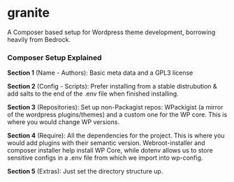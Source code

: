 granite
=======

A Composer based setup for Wordpress theme development, borrowing heavily from Bedrock.

### Composer Setup Explained 
**Section 1** (Name - Authors): Basic meta data and a GPL3 license

**Section 2** (Config - Scripts): Prefer installing from a stable distrubution & add salts to the end of the .env file when finished installing.

**Section 3** (Repositories): Set up non-Packagist repos: WPackigist (a mirror of the wordpress plugins/themes) and a custom one for the WP core. This is where you would change WP versions.

**Section 4** (Require): All the dependencies for the project. This is where you would add plugins with their semantic version. Webroot-installer and composer installer help install WP Core, while dotenv allows us to store sensitive configs in a .env file from which we import into wp-config.

**Section 5** (Extras): Just set the directory structure up.
